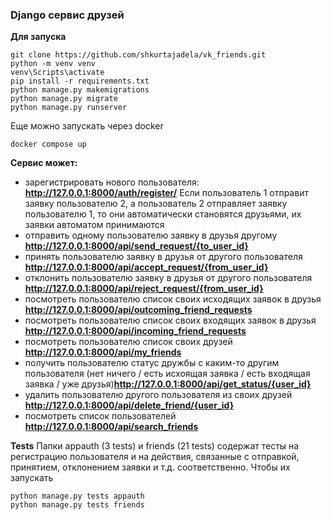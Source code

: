 ### Django сервис друзей 

**Для запуска**
```
git clone https://github.com/shkurtajadela/vk_friends.git
python -m venv venv
venv\Scripts\activate
pip install -r requirements.txt
python manage.py makemigrations
python manage.py migrate
python manage.py runserver
```
Еще можно запускать через docker
```
docker compose up
```

**Сервис может:**
- зарегистрировать нового пользователя: <b>http://127.0.0.1:8000/auth/register/</b>  Если пользователь 1 отправит заявку пользователю 2, а пользователь 2 отправляет заявку пользователю 1, то они автоматически становятся друзьями, их заявки автоматом принимаются
- отправить одному пользователю заявку в друзья другому <b>http://127.0.0.1:8000/api/send_request/{to_user_id}</b>
- принять пользователю заявку в друзья от другого пользователя <b>http://127.0.0.1:8000/api/accept_request/{from_user_id}</b>
- отклонить пользователю заявку в друзья от другого пользователя <b>http://127.0.0.1:8000/api/reject_request/{from_user_id}</b>
- посмотреть пользователю список своих исходящих заявок в друзья <b>http://127.0.0.1:8000/api/outcoming_friend_requests</b>
- посмотреть пользователю список своих входящих заявок в друзья <b>http://127.0.0.1:8000/api/incoming_friend_requests</b>
- посмотреть пользователю список своих друзей <b>http://127.0.0.1:8000/api/my_friends</b>
- получить пользователю статус дружбы с каким-то другим пользователя (нет ничего / есть исхоящая заявка / есть входящая заявка / уже друзья)<b>http://127.0.0.1:8000/api/get_status/{user_id}</b>
- удалить пользователю другого пользователя из своих друзей <b>http://127.0.0.1:8000/api/delete_friend/{user_id}</b>
- посмотреть список пользователей <b>http://127.0.0.1:8000/api/search_friends</b>

**Tests**
Папки appauth (3 tests) и friends (21 tests) содержат тесты на регистрацию пользователя и на действия, связанные с отправкой, принятием, отклонением заявки и т.д. соответственно. Чтобы их запускать
```
python manage.py tests appauth
python manage.py tests friends
```
